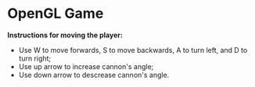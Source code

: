 # OpenGL Game

**Instructions for moving the player:**
- Use W to move forwards, S to move backwards, A to turn left, and D to turn right;
- Use up arrow to increase cannon's angle;
- Use down arrow to descrease cannon's angle.
